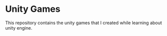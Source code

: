 # Unity Games

This repository contains the unity games that I created while learning about unity engine.